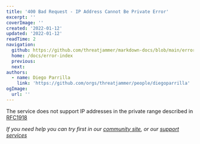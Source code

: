 ```yaml
---
title: '400 Bad Request - IP Address Cannot Be Private Error'
excerpt: ''
coverImage: ''
created: '2022-01-12'
updated: '2022-01-12'
readTime: 2
navigation:
  github: https://github.com/threatjammer/markdown-docs/blob/main/error-ip-address-cannot-be-private.md
  home: /docs/error-index
  previous: 
  next:
authors:
  - name: Diego Parrilla
    link: 'https://github.com/orgs/threatjammer/people/diegoparrilla'
ogImage:
  url: ''
---
```


The service does not support IP addresses in the private range described in [RFC1918](https://datatracker.ietf.org/doc/html/rfc1918)


*If you need help you can try first in our [community site](/community), or our [support services](/support)*
